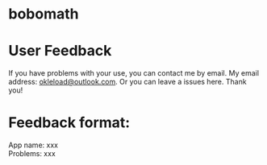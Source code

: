 # bobomath
# User Feedback
If you have problems with your use, you can contact me by email. My email address: okleload@outlook.com. Or you can leave a issues here. Thank you!

# Feedback format:
 App name: xxx  
 Problems: xxx
